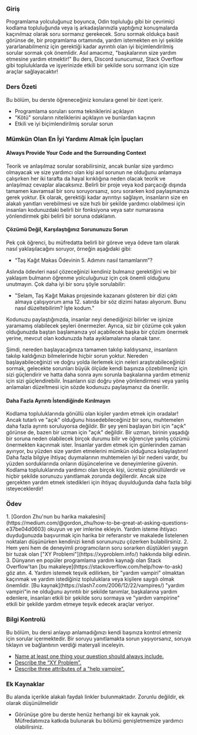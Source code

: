### Giriş

Programlama yolculuğunuz boyunca, Odin topluluğu gibi bir çevrimiçi kodlama topluluğunda veya iş arkadaşlarınızla yaptığınız konuşmalarda kaçınılmaz olarak soru sormanız gerekecek. Soru sormak oldukça basit görünse de, bir programlama ortamında, yardım istemekten en iyi şekilde yararlanabilmeniz için gerektiği kadar ayrıntılı olan iyi biçimlendirilmiş sorular sormak çok önemlidir. Asıl amacımız, "başkalarının size yardım etmesine yardım etmektir!" Bu ders, Discord sunucumuz, Stack Overflow gibi topluluklarda ve işyerinizde etkili bir şekilde soru sormanız için size araçlar sağlayacaktır!

### Ders Özeti

Bu bölüm, bu derste öğreneceğiniz konulara genel bir özet içerir.

*   Programlama soruları sorma tekniklerini açıklayın
*   "Kötü" soruların niteliklerini açıklayın ve bunlardan kaçının
*   Etkili ve iyi biçimlendirilmiş sorular sorun

### Mümkün Olan En İyi Yardımı Almak İçin İpuçları

#### <span id="provide-code-knowledge-check">Always Provide Your Code and the Surrounding Context</span>

Teorik ve anlaşılmaz sorular sorabilirsiniz, ancak bunlar size yardımcı olmayacak ve size yardımcı olan kişi asıl sorunun ne olduğunu anlamaya çalışırken her iki tarafta da hayal kırıklığına neden olacak teorik ve anlaşılmaz cevaplar alacaksınız. Belirli bir proje veya kod parçacığı dışında tamamen kavramsal bir soru soruyorsanız, soru sorarken kod paylaşmanıza gerek yoktur. Ek olarak, gerektiği kadar ayrıntıyı sağlayın, insanların size en alakalı yanıtları verebilmesi ve size hızlı bir şekilde yardımcı olabilmesi için insanları kodunuzdaki belirli bir fonksiyona veya satır numarasına yönlendirmek gibi belirli bir soruna odaklanın.

#### Çözümü Değil, Karşılaştığınız Sorununuzu Sorun

Pek çok öğrenci, bu müfredatta belirli bir göreve veya ödeve tam olarak nasıl yaklaşılacağını soruyor, örneğin aşağıdaki gibi:

- “Taş Kağıt Makas Ödevinin 5. Adımını nasıl tamamlarım”?

Aslında ödevleri nasıl çözeceğinizi kendiniz bulmanız gerektiğini ve bir yaklaşım bulmanın öğrenme yolculuğunuz için çok önemli olduğunu unutmayın. Çok daha iyi bir soru şöyle sorulabilir:

- "Selam, Taş Kağıt Makas projesinde kazananı gösteren bir dizi çıktı almaya çalışıyorum ama 12. satırda bir söz dizimi hatası alıyorum. Bunu nasıl düzeltebilirim? İşte kodum."

Kodunuzu paylaştığınızda, insanlar neyi denediğinizi bilirler ve işinize yaramamış olabilecek şeyleri önermezler. Ayrıca, siz bir çözüme çok yakın olduğunuzda baştan başlamanıza yol açabilecek başka bir çözüm önermek yerine, mevcut olan kodunuzda hata ayıklamalarına olanak tanır.

Şimdi, nereden başlayacağınıza tamamen takılıp kaldıysanız, insanların takılıp kaldığınızı bilmelerinde hiçbir sorun yoktur. Nereden başlayabileceğinizi ve doğru yolda ilerlemek için neleri araştırabileceğinizi sormak, gelecekte sorunları büyük ölçüde kendi başınıza çözebilmeniz için sizi güçlendirir ve hatta daha sonra aynı sorunla başkalarına yardım etmeniz için sizi güçlendirebilir. İnsanların sizi doğru yöne yönlendirmesi veya yanlış anlamaları düzeltmesi için sözde kodunuzu paylaşmanız da önerilir.

#### Daha Fazla Ayrıntı İstendiğinde Kırılmayın

Kodlama topluluklarında gönüllü olan kişiler yardım etmek için oradalar! Ancak tutarlı ve "açık" olduğunu hissedebileceğiniz bir soru, muhtemelen daha fazla ayrıntı soruluyorsa değildir. Bir şey yeni başlayan biri için "açık" görünse de, bazen bir uzman için "açık" değildir. Bir uzman, birinin yaşadığı bir soruna neden olabilecek birçok durumu bilir ve öğrenciye yanlış çözümü önermekten kaçınmak ister. İnsanlar yardım etmek için günlerinden zaman ayırıyor, bu yüzden size yardım etmelerini mümkün olduğunca kolaylaştırın! Daha fazla bilgiye ihtiyaç duymalarının muhtemelen iyi bir nedeni vardır, bu yüzden sorduklarında onların düşüncelerine ve deneyimlerine güvenin. Kodlama topluluklarında yardımcı olan birçok kişi, ücretsiz gönüllülerdir ve hiçbir şekilde sorunuzu yanıtlamak zorunda değillerdir. Ancak size gerçekten yardım etmek istedikleri için ihtiyaç duyulduğunda daha fazla bilgi isteyeceklerdir!

### Ödev

<div class="lesson-content__panel" markdown="1">
1.  [Gordon Zhu'nun bu harika makalesini](https://medium.com/@gordon_zhu/how-to-be-great-at-asking-questions-e37be04d0603) okuyun ve yer imlerine ekleyin. Yardım isteme ihtiyacı duyduğunuzda başvurmak için harika bir referanstır ve makalede listelenen noktaları düşünürken kendinizi kendi sorununuzu çözerken bulabilirsiniz.  
2.  Hem yeni hem de deneyimli programcıların soru sorarken düştükleri yaygın bir tuzak olan ["XY Problemi"](https://xyproblem.info/) hakkında bilgi edinin.  
3.  Dünyanın en popüler programlama yardım kaynağı olan Stack Overflow'tan [bu makaleye](https://stackoverflow.com/help/how-to-ask) göz atın.  
4.  Yardım istemek teşvik edilirken, bir "yardım vampiri" olmaktan kaçınmak ve yardım istediğiniz topluluklara veya kişilere saygılı olmak önemlidir. [Bu kaynak](https://slash7.com/2006/12/22/vampires/) "yardım vampiri"in ne olduğunu ayrıntılı bir şekilde tanımlar, başkalarına yardım edenlere, insanları etkili bir şekilde soru sormaya ve "yardım vampirine" etkili bir şekilde yardım etmeye teşvik edecek araçlar veriyor.  
</div>

### Bilgi Kontrolü

Bu bölüm, bu dersi anlayıp anlamadığınızı kendi başınıza kontrol etmeniz için sorular içermektedir. Bir soruyu yanıtlamakta sorun yaşıyorsanız, soruya tıklayın ve bağlantının verdiği materyali inceleyin.

*   [Name at least one thing your question should always include.](#provide-code-knowledge-check)
*   [Describe the “XY Problem”.](https://xyproblem.info/)
*   [Describe three attributes of a "help vampire".](https://slash7.com/2006/12/22/vampires/)

### Ek Kaynaklar

Bu alanda içerikle alakalı faydalı linkler bulunmaktadır. Zorunlu değildir, ek olarak düşünülmelidir

* Görünüşe göre bu derste henüz herhangi bir ek kaynak yok. Müfredatımıza katkıda bulunarak bu bölümü genişletmemize yardımcı olabilirsiniz.